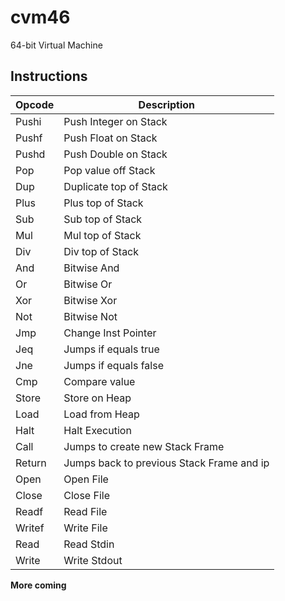 # cvm46

64-bit Virtual Machine

## Instructions

| Opcode | Description             |
|--------|-------------------------|
| Pushi  | Push Integer on Stack   |
| Pushf  | Push Float on Stack     |
| Pushd  | Push Double on Stack    |
| Pop    | Pop value off Stack     |
| Dup    | Duplicate top of Stack  |
| Plus   | Plus top of Stack       |
| Sub    | Sub top of Stack        |
| Mul    | Mul top of Stack        |
| Div    | Div top of Stack        | 
| And    | Bitwise And             |
| Or     | Bitwise Or              |
| Xor    | Bitwise Xor             |
| Not    | Bitwise Not             |
| Jmp    | Change Inst Pointer     |
| Jeq    | Jumps if equals true    |
| Jne    | Jumps if equals false   |
| Cmp    | Compare value           |
| Store  | Store on Heap           | 
| Load   | Load from Heap           |
| Halt   | Halt Execution           |
| Call   | Jumps to create new Stack Frame |
| Return | Jumps back to previous Stack Frame and ip |
| Open   | Open File               |
| Close  | Close File              |
| Readf  | Read File               |
| Writef | Write File              |
| Read   | Read Stdin              |
| Write  | Write Stdout            |

**More coming**
